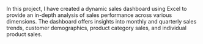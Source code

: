 In this project, I have created a dynamic sales dashboard using Excel to provide an in-depth analysis of sales performance across various dimensions. The dashboard offers insights into monthly and quarterly sales trends, customer demographics, product category sales, and individual product sales.
